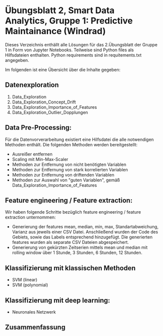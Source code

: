 
# Übungsblatt 2, Smart Data Analytics, Gruppe 1: Predictive Maintainance (Windrad)
Dieses Verzeichnis enthällt alle Lösungen für das 2.Übungsblatt der Gruppe 1 in Form von Jupyter Notebooks. Teilweise sind Python files als Hilfsdateien enthalten.
Python requirements sind in requitements.txt angegeben. 


Im folgenden ist eine Übersicht über die Inhalte gegeben:

## Datenexploration
1. Data_Exploration
2. Data_Exploration_Concept_Drift
3. Data_Exploration_Importance_of_Features
4. Data_Exploration_Outlier_Dopplungen

## Data Pre-Processing:
Für die Datenvorverarbeitung existiert eine Hilfsdatei die alle notwendigen Methoden enthält. 
Die folgenden Methoden werden bereitgestellt:
- Ausreißer entfernen
- Scaling mit Min-Max-Scaler
- Methoden zur Entfernung von nicht benötigten Variablen
- Methoden zur Entfernung von stark korrelierten Variablen
- Methoden zur Entfernung von driftenden Variablen
- Methoden zur Auswahl von "guten Variablen", gemäß Data_Exploration_Importance_of_Features



## Feature engineering / Feature extraction:
Wir haben folgende Schritte bezüglich feature engineering / feature extraction unternommen:
- Generierung der features mean, median, min, max, Standartabweichung, Varianz aus jeweils einer CSV Datei. Anschließend wurden der Code des Gebiets, sowie das Labels entsprechend hinzugefügt. Die generierten features wurden als separate CSV Dateien abgespeichert.
- Generierung von gekürzten Zeitserien mittels mean und median mit rolling window über 1 Stunde, 3 Stunden, 6 Stunden, 12 Stunden.

## Klassifizierung mit klassischen Methoden
- SVM (linear)
- SVM (polynomial)

## Klassifizierung mit deep learning:
- Neuronales Netzwerk

## Zusammenfassung


